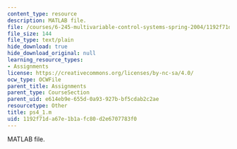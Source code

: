 ```yaml
---
content_type: resource
description: MATLAB file.
file: /courses/6-245-multivariable-control-systems-spring-2004/1192f71da67e1b1afc80d2e6707783f0_ps4_1.m
file_size: 144
file_type: text/plain
hide_download: true
hide_download_original: null
learning_resource_types:
- Assignments
license: https://creativecommons.org/licenses/by-nc-sa/4.0/
ocw_type: OCWFile
parent_title: Assignments
parent_type: CourseSection
parent_uid: e614eb9e-655d-0a93-927b-bf5cdab2c2ae
resourcetype: Other
title: ps4_1.m
uid: 1192f71d-a67e-1b1a-fc80-d2e6707783f0
---
```

MATLAB file.